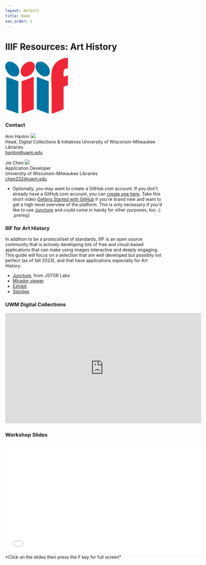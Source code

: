 ```yaml
---
layout: default
title: Home
nav_order: 1
---
```

# IIIF Resources: Art History
<img src="assets/images/iiif_notext.png" width="200">


### Contact

Ann Hanlon <a href='https://github.com/annhanlon' target='_blank'><img src='content/img/GitHub-Mark-custom.svg' style='width:15px; padding:0; border:none !important;'></a>  
Head, Digital Collections & Initiatives 
University of Wisconsin-Milwaukee Libraries  
[hanlon@uwm.edu](mailto:hanlon@uwm.edu)  



Jie Chen <a href='https://github.com/greatfog' target='_blank'><img src='content/img/GitHub-Mark-custom.svg' style='width:15px; padding:0; border:none !important;'></a>  
Application Developer  
University of Wisconsin-Milwaukee Libraries    
[chen232@uwm.edu](mailto:chen232@uwm.edu)


- Optionally, you may want to create a GitHub.com account. If you don't already have a GitHub.com account, you can [create one here](https://github.com/join). Take this short video [Getting Started with GitHub](https://youtu.be/noZnOSpcjYY) if you're brand new and want to get a high-level overview of the platform. This is only necessary if you'd like to use [Juncture](https://labs.jstor.org/projects/juncture/) and could come in handy for other purposes, too.
{: .prereq}

### IIIF for Art History

In addition to be a protocol/set of standards, IIIF is an open source community that is actively developing lots of free and cloud-based applications that can make using images interactive and deeply engaging. This guide will focus on a selection that are well developed but possibly not perfect (as of fall 2023), and that have applications especially for Art History:
- [Juncture](https://labs.jstor.org/projects/juncture/), from JSTOR Labs
- [Mirador viewer](https://projectmirador.org/)
- [Exhibit](https://www.exhibit.so/)
- [Storiiies](https://storiiies.cogapp.com/)


### UWM Digital Collections

<iframe width="625" height="352" frameborder="0" marginheight="0" marginwidth="0" src="http://universalviewer.io/uv.html?manifest=https://collections.lib.uwm.edu/iiif/info/celestial/224/manifest.json"></iframe>


### Workshop Slides


<iframe width="625" height="352" frameborder="0" marginheight="0" marginwidth="0" src="content/slides/waml_github20"></iframe>    
*Click on the slides then press the F key for full screen*
